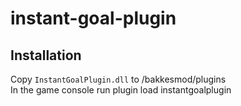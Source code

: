 # instant-goal-plugin

## Installation

Copy `InstantGoalPlugin.dll` to /bakkesmod/plugins  
In the game console run plugin load instantgoalplugin
